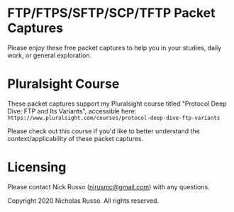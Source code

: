 # FTP/FTPS/SFTP/SCP/TFTP Packet Captures
Please enjoy these free packet captures to help you in your studies,
daily work, or general exploration.

# Pluralsight Course
These packet captures support my Pluralsight course titled
"Protocol Deep Dive: FTP and Its Variants", accessible here:
`https://www.pluralsight.com/courses/protocol-deep-dive-ftp-variants`

Please check out this course if you'd like to better understand
the context/applicability of these packet captures.

# Licensing
Please contact Nick Russo (njrusmc@gmail.com) with any questions.

Copyright 2020 Nicholas Russo. All rights reserved.
